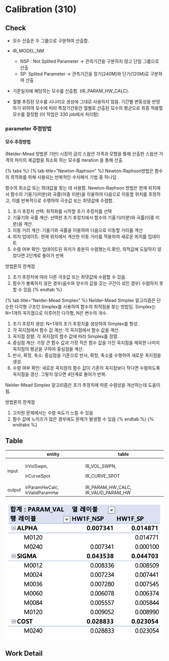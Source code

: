 # Calibration (310)

## Check

* 모수 산출은 두 그룹으로 구분하여 산출함.&#x20;
* IR\_MODEL\_NM&#x20;
  * NSP : Not Splited Parameter -> 관측기간을 구분하지 않고 단일 그룹으로 산출&#x20;
  * SP: Splited Parameter -> 관측기간을 장기(240M)와 단기(120M)로 구분하여 산출 &#x20;



* 기준일자에 해당하는 모수를 산출함. (IR\_PARAM\_HW\_CALC).&#x20;
* 월별 추정된 모수를 시나리오 생성에 그대로 사용하지 않음. 기간별 변동성을 반영하기 위하여 모수에 따라 특정기간동안 월별로 산출된 모수의 평균으로 최종 적용할 모수를 결정함 (이 작업은 330 job에서 처리함)

### parameter 추정방법&#x20;

#### 모수 추정방법&#x20;

(Nelder-Mead 방법론 기반) 시장의 금리 스왑션 가격과 모형을 통해 산출한 스왑션 가격의 차이의 제곱합을 최소화 하는 모수를 iteration 을 통해 산출.&#x20;

{% tabs %}
{% tab title="Newton-Raphson" %}
Newton-Raphson방법은 함수의 최적화를 위해 사용되는 반복적인 수치해석 기법 중 하나임 .

함수의 최소값 또는 최대값을 찾는 데 사용함. Newton-Raphson 방법은 현재 위치에서 함수의 기울기(미분)와 곡률(이중 미분)을 이용하여 다음으로 이동할 위치를 추정하고, 이를 반복적으로 수행하여 극솟값 또는 최댓값에 수렴함.

1. 초기 추정치 선택: 최적화를 시작할 초기 추정치를 선택
2. 기울기와 곡률 계산: 선택한 초기 추정치에서 함수의 기울기(미분)와 곡률(이중 미분)을 계산.
3. 이동 거리 계산: 기울기와 곡률을 이용하여 다음으로 이동할 거리를 계산
4. 위치 업데이트: 현재 위치에서 계산한 이동 거리를 적용하여 새로운 위치를 업데이트
5. 수렴 여부 확인: 업데이트된 위치가 충분히 수렴했는지 확인, 최적값에 도달하지 않았다면 2단계로 돌아가 반복

방법론의 한계점&#x20;

1. &#x20;초기 추정치에 따라 다른 극솟값 또는 최댓값에 수렴할 수 있음.&#x20;
2. 함수가 볼록하지 않은 경우(음수와 양수의 값을 갖는 구간이 섞인 경우) 수렴하지 못할 수 있음
{% endtab %}

{% tab title="Nelder-Mead Simplex" %}
Nelder-Mead Simplex 알고리즘은 단순한 다각형 구조인 Simplex를 사용하여 함수의 최적점을 찾는 방법임. Simplex는 N+1개의 꼭지점으로 이루어진 다각형, N은 변수의 개수.

1. 초기 추정치 생성: N+1개의 초기 추정치를 생성하여 Simplex를 형성.
2. 각 꼭지점에서 함수 값 계산: 각 꼭지점에서 함수 값을 계산.
3. 꼭지점 정렬: 각 꼭지점의 함수 값에 따라 Simplex를 정렬.
4. 중심점 계산: 가장 큰 함수 값과 가장 작은 함수 값을 가진 꼭지점을 제외한 나머지 꼭지점의 평균을 구하여 중심점을 계산.
5. 반사, 확장, 축소: 중심점을 기준으로 반사, 확장, 축소를 수행하여 새로운 꼭지점을 생성.
6. 수렴 여부 확인: 새로운 꼭지점의 함수 값이 기존의 꼭지점보다 작다면 수렴하도록 꼭지점을 갱신. 그렇지 않으면 4단계로 돌아가 반복.

Nelder-Mead Simplex 알고리즘은 초기 추정치에 따른 수렴성을 개선하는데 도움이 됨.&#x20;

방법론의 한계점&#x20;

1. 고차원 문제에서는 수렴 속도가 느릴 수 있음
2. 함수 값에 노이즈가 많은 경우에도 문제가 발생할 수 있음
{% endtab %}
{% endtabs %}



## Table&#x20;

<table data-view="cards"><thead><tr><th></th><th>entity</th><th>table</th></tr></thead><tbody><tr><td>input</td><td><p>IrVolSwpn, </p><p>IrCurveSpot</p></td><td><p>IR_VOL_SWPN,</p><p>IR_CURVE_SPOT</p></td></tr><tr><td>output</td><td>IrParamHwCalc, IrValidParamHw</td><td>IR_PARAM_HW_CALC, IR_VALID_PARAM_HW</td></tr></tbody></table>

<img src="../../../../.gitbook/assets/image (29) (3) (1).png" alt="" data-size="original">

## Work Detail
